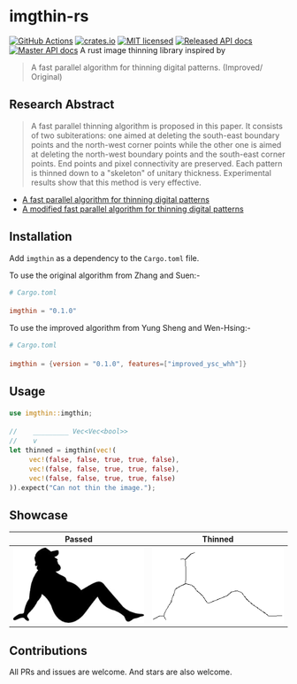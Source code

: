 # imgthin-rs
[![GitHub Actions](https://github.com/FreeReacts/imgthin-rs/workflows/Main/badge.svg)](https://github.com/FreeReacts/imgthin-rs/actions) [![crates.io](http://meritbadge.herokuapp.com/imgthin)](https://crates.io/crates/imgthin) [![MIT licensed](https://img.shields.io/badge/license-MIT-blue.svg)](./LICENSE) [![Released API docs](https://docs.rs/imgthin/badge.svg)](http://docs.rs/imgthin) [![Master API docs](https://img.shields.io/badge/docs-master-green.svg)](https://docs.rs/imgthin)
A rust image thinning library inspired by

> A fast parallel algorithm for thinning digital patterns. (Improved/ Original)

## Research Abstract

> A fast parallel thinning algorithm is proposed
> in this paper. It consists of two subiterations: one aimed at
> deleting the south-east boundary points and the north-west
> corner points while the other one is aimed at deleting the
> north-west boundary points and the south-east corner
> points. End points and pixel connectivity are preserved.
> Each pattern is thinned down to a "skeleton" of unitary
> thickness. Experimental results show that this method is
> very effective.

- [A fast parallel algorithm for thinning digital patterns](https://www-prima.inrialpes.fr/perso/Tran/Draft/gateway.cfm.pdf)
- [A modified fast parallel algorithm for thinning digital patterns](https://www.researchgate.net/publication/222456229)

## Installation

Add `imgthin` as a dependency to the `Cargo.toml` file.

To use the original algorithm from Zhang and Suen:-

```toml
# Cargo.toml

imgthin = "0.1.0"
```

To use the improved algorithm from Yung Sheng and Wen-Hsing:-

```toml
# Cargo.toml

imgthin = {version = "0.1.0", features=["improved_ysc_whh"]}

```

## Usage

```rust
use imgthin::imgthin;

//    _________ Vec<Vec<bool>>
//    v
let thinned = imgthin(vec!(
     vec!(false, false, true, true, false),
     vec!(false, false, true, true, false),
     vec!(false, false, true, true, false)
)).expect("Can not thin the image.");

```

## Showcase

Passed | Thinned
------ | --------
![imgthin-rs Passed Image](./examples/zhang-suen/image/original.png) | ![imgthin-rs Thinned Image](./examples/zhang-suen/image/thinned.png)


## Contributions

All PRs and issues are welcome. And stars are also welcome.
